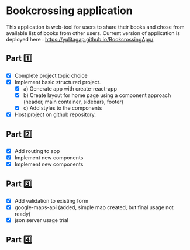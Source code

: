 # Bookcrossing application

This application is web-tool for users to share their books and chose from available list of books from other users.
Current version of application is deployed here : https://yulitagap.github.io/BookcrossingApp/

## Part 1️⃣
- [x] Complete project topic choice
- [x] Implement basic structured project.
    - [x] a) Generate app with create-react-app
    - [x] b) Create layout for home page using a component approach (header, main container, sidebars, footer)
    - [x] c) Add styles to the components

- [x] Host project on github repository.
## Part 2️⃣
- [x] Add routing to app
- [x] Implement new components
- [x] Implement new components
## Part 3️⃣
- [x] Add validation to existing form
- [x] google-maps-api (added, simple map created, but final usage not ready)
- [x] json server usage trial

## Part 4️⃣
